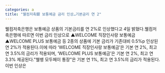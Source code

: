 ```yaml
---
categories: a
title: "웰컴저축銀 보통예금 금리 인상…기본금리 연 2"
---
```

웰컴저축은행은 보통예금 상품의 기본금리를 연 2%로 인상했다고 4일 밝혔다.웰컴저축은행에 따르면 이번 금리 인상으로 ▲WELCOME 직장인사랑 보통예금 ▲WELCOME PLUS 보통예금 등 2종의 상품에 기본 금리가 기존대비 0.5%p 인상된 연 2%가 적용된다.이에 따라 ‘WELCOME 직장인사랑 보통예금’은 기본 연 2%, 최고 연 3.5%의 금리가 적용되며, ‘WELCOME PLUS 보통예금’은 기본 연 2%, 최고 연 3.3% 제공된다."웰뱅 모두페이 통장"은 기본 연 1%, 최고 연 3.5%의 금리가 적용된다.이번 인상은